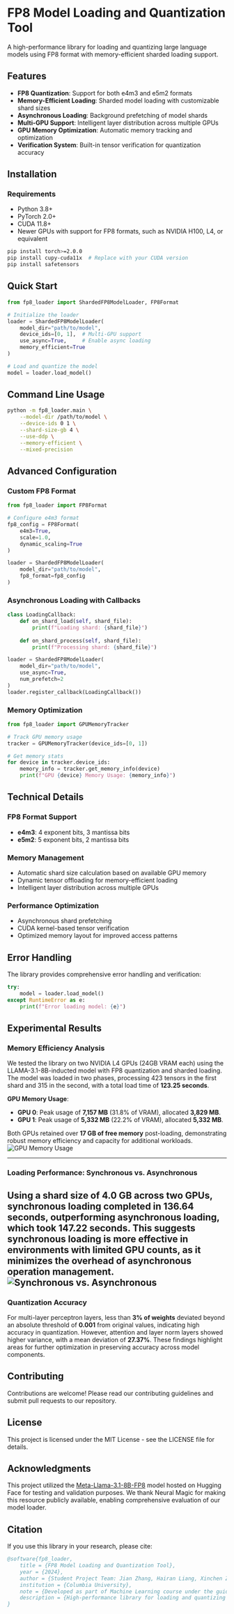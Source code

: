 # FP8 Model Loading and Quantization Tool

A high-performance library for loading and quantizing large language models using FP8 format with memory-efficient sharded loading support.

## Features

- **FP8 Quantization**: Support for both e4m3 and e5m2 formats
- **Memory-Efficient Loading**: Sharded model loading with customizable shard sizes
- **Asynchronous Loading**: Background prefetching of model shards
- **Multi-GPU Support**: Intelligent layer distribution across multiple GPUs
- **GPU Memory Optimization**: Automatic memory tracking and optimization
- **Verification System**: Built-in tensor verification for quantization accuracy

## Installation

### Requirements

- Python 3.8+
- PyTorch 2.0+
- CUDA 11.8+
- Newer GPUs with support for FP8 formats, such as NVIDIA H100, L4, or equivalent

```bash
pip install torch>=2.0.0
pip install cupy-cuda11x  # Replace with your CUDA version
pip install safetensors
```

## Quick Start

```python
from fp8_loader import ShardedFP8ModelLoader, FP8Format

# Initialize the loader
loader = ShardedFP8ModelLoader(
    model_dir="path/to/model",
    device_ids=[0, 1],  # Multi-GPU support
    use_async=True,     # Enable async loading
    memory_efficient=True
)

# Load and quantize the model
model = loader.load_model()
```

## Command Line Usage

```bash
python -m fp8_loader.main \
    --model-dir /path/to/model \
    --device-ids 0 1 \
    --shard-size-gb 4 \
    --use-ddp \
    --memory-efficient \
    --mixed-precision
```

## Advanced Configuration

### Custom FP8 Format

```python
from fp8_loader import FP8Format

# Configure e4m3 format
fp8_config = FP8Format(
    e4m3=True,
    scale=1.0,
    dynamic_scaling=True
)

loader = ShardedFP8ModelLoader(
    model_dir="path/to/model",
    fp8_format=fp8_config
)
```

### Asynchronous Loading with Callbacks

```python
class LoadingCallback:
    def on_shard_load(self, shard_file):
        print(f"Loading shard: {shard_file}")
        
    def on_shard_process(self, shard_file):
        print(f"Processing shard: {shard_file}")

loader = ShardedFP8ModelLoader(
    model_dir="path/to/model",
    use_async=True,
    num_prefetch=2
)
loader.register_callback(LoadingCallback())
```

### Memory Optimization

```python
from fp8_loader import GPUMemoryTracker

# Track GPU memory usage
tracker = GPUMemoryTracker(device_ids=[0, 1])

# Get memory stats
for device in tracker.device_ids:
    memory_info = tracker.get_memory_info(device)
    print(f"GPU {device} Memory Usage: {memory_info}")
```

## Technical Details

### FP8 Format Support

- **e4m3**: 4 exponent bits, 3 mantissa bits
- **e5m2**: 5 exponent bits, 2 mantissa bits

### Memory Management

- Automatic shard size calculation based on available GPU memory
- Dynamic tensor offloading for memory-efficient loading
- Intelligent layer distribution across multiple GPUs

### Performance Optimization

- Asynchronous shard prefetching
- CUDA kernel-based tensor verification
- Optimized memory layout for improved access patterns

## Error Handling

The library provides comprehensive error handling and verification:

```python
try:
    model = loader.load_model()
except RuntimeError as e:
    print(f"Error loading model: {e}")
```
## Experimental Results

### Memory Efficiency Analysis
We tested the library on two NVIDIA L4 GPUs (24GB VRAM each) using the LLAMA-3.1-8B-inducted model with FP8 quantization and sharded loading. The model was loaded in two phases, processing 423 tensors in the first shard and 315 in the second, with a total load time of **123.25 seconds**.

**GPU Memory Usage**:
- **GPU 0**: Peak usage of **7,157 MB** (31.8% of VRAM), allocated **3,829 MB**.
- **GPU 1**: Peak usage of **5,332 MB** (22.2% of VRAM), allocated **5,332 MB**.

Both GPUs retained over **17 GB of free memory** post-loading, demonstrating robust memory efficiency and capacity for additional workloads.
![GPU Memory Usage](GPU_Memory_Usage.png "GPU Memory Usage")

---

### Loading Performance: Synchronous vs. Asynchronous
Using a shard size of **4.0 GB** across two GPUs, **synchronous loading** completed in **136.64 seconds**, outperforming **asynchronous loading**, which took **147.22 seconds**. This suggests synchronous loading is more effective in environments with limited GPU counts, as it minimizes the overhead of asynchronous operation management.
![Synchronous vs. Asynchronous](Synchronous_vs_Asynchronous.png "Synchronous vs. Asynchronous")
---

### Quantization Accuracy
For multi-layer perceptron layers, less than **3% of weights** deviated beyond an absolute threshold of **0.001** from original values, indicating high accuracy in quantization. However, attention and layer norm layers showed higher variance, with a mean deviation of **27.37%**. These findings highlight areas for further optimization in preserving accuracy across model components. 
## Contributing

Contributions are welcome! Please read our contributing guidelines and submit pull requests to our repository.

## License

This project is licensed under the MIT License - see the LICENSE file for details.

## Acknowledgments

This project utilized the [Meta-Llama-3.1-8B-FP8](https://huggingface.co/neuralmagic/Meta-Llama-3.1-8B-FP8) model hosted on Hugging Face for testing and validation purposes. We thank Neural Magic for making this resource publicly available, enabling comprehensive evaluation of our model loader.

## Citation

If you use this library in your research, please cite:

```bibtex
@software{fp8_loader,
    title = {FP8 Model Loading and Quantization Tool},
    year = {2024},
    author = {Student Project Team: Jian Zhang, Hairan Liang, Xinchen Zhang},
    institution = {Columbia University},
    note = {Developed as part of Machine Learning course under the guidance of Dr. Kaoutar El Maghraoui and IBM mentor Antoni Viros i Martin},
    description = {High-performance library for loading and quantizing large language models using FP8 format, developed as an educational project}
}
```